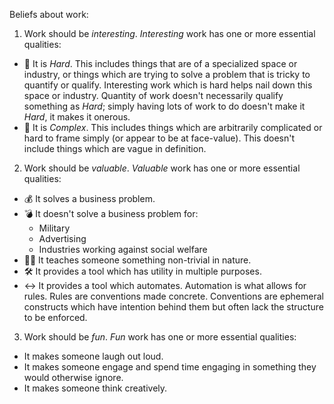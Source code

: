 Beliefs about work:

1. Work should be *interesting*. *Interesting* work has one or more essential qualities:

  * 🤔 It is *Hard*. This includes things that are of a specialized space or industry, or things which are trying to solve a problem that is tricky to quantify or qualify. Interesting work which is hard helps nail down this space or industry. Quantity of work doesn't necessarily qualify something as *Hard*; simply having lots of work to do doesn't make it *Hard*, it makes it onerous.
  * 🔬 It is *Complex*. This includes things which are arbitrarily complicated or hard to frame simply (or appear to be at face-value). This doesn't include things which are vague in definition. 

2. Work should be *valuable*. *Valuable* work has one or more essential qualities:
  * 💰 It solves a business problem.
  * 💣 It doesn't solve a business problem for:
    - Military
    - Advertising
    - Industries working against social welfare
  * 👩‍🏫 It teaches someone something non-trivial in nature.
  * 🛠 It provides a tool which has utility in multiple purposes.
  * ↔️  It provides a tool which automates. Automation is what allows for rules. Rules are conventions made concrete. Conventions are ephemeral constructs which have intention behind them but often lack the structure to be enforced.

3. Work should be *fun*. *Fun* work has one or more essential qualities:

  * It makes someone laugh out loud.
  * It makes someone engage and spend time engaging in something they would otherwise ignore.
  * It makes someone think creatively.
